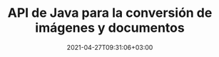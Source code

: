 ---
############################# Static ############################
layout: "product"
date: 2021-04-27T09:31:06+03:00
draft: false

product: "Conversion"
product_tag: "conversion"
platform: "Java"
platform_tag: "java"

############################# Head ############################
head_title: "API de conversión de documentos de Java | Convertir PDF Word Excel PPTX HTML Imágenes"
head_description: "API de conversión de documentos de Java. Convierta PDF Word DOC DOCX, Excel Worksheet, PPT PPTX, HTML, PSD, MPT MPP, Email MSG EMLX, XML y formatos de archivo de imagen."

############################# Header ############################
title: "API de Java para la conversión de imágenes y documentos"
description: "API nativa de Java para integrar la funcionalidad de conversión de documentos en aplicaciones Java, compatible con más de 80 formatos de archivos de imágenes y documentos."
button:
    enable: true
    icon: "fas fa-arrow-down"
    label: "Descargue prueba gratis"
    link: "https://downloads.groupdocs.com/conversion/java"

############################# SubMenu ############################
submenu:
    enable: true
    
    left:
        img_alt: "GroupDocs.Conversion for Java"
        image: "/border/groupdocs-conversion-java.svg"
        product: "GroupDocs.Conversion"
        platform: "Java"

    middle:
        button:
            # button loop
            - link: "#overview"
              text: "Visión de conjunto"

            # button loop
            - link: "#features"
              text: "Características"

            # button loop
            - link: "#support"
              text: "Support"

            # button loop
            - link: "https://products.groupdocs.app/conversion"
              text: "Live Demo"

            # button loop
            - link: "https://purchase.groupdocs.com/pricing/conversion/java"
              text: "Precios"

    right:
        link_download: "https://downloads.groupdocs.com/conversion"
        link_learn: "https://docs.groupdocs.com/conversion/java/"
        link_buy: "https://purchase.groupdocs.com"

############################# Visión de conjunto ############################
overview:
    enable: true
    content: |
      GroupDocs.Conversion for Java combines a powerful set of document conversion APIs to display images and document formats in your Java applications without needing to install additional software. It natively rasterizes the documents and converts them into SVG+HTML+CSS to enhance the quality of document viewing while delivering a true-text, high-fidelity output. Using the document rendering API – quickly view PDF, HTML, XML, oficina de Microsoft Word, Excel worksheets, PowerPoint presentations, Outlook emails, Visio diagrams, Project, metafiles, images and various other file formats with ease and fewer programming hazards. It can also display password-protected files and allow to get document representation as HTML, image or PDF form after the rendering. Our file conversion library is quite customizable, as it allows you to display the whole document, or render it partially to speed up the process. Through GroupDocs.Conversion for Java API, you can view pages, specific cell range in a spreadsheet or even render an individual document layer in formats, such as, PDF and CAD.  
        
      GroupDocs.Conversion for Java API le permite representar documentos con o sin anotaciones o comentarios para los formatos de archivo admitidos. También le permite agregar directorios de fuentes personalizados y extraer información básica del documento, como tipo de archivo, extensión, nombre, número de páginas, etc.
        
      GroupDocs.Conversion para Java es compatible con todas las versiones de Java y es compatible con los sistemas operativos populares (Windows, Linux, macOS) que pueden ejecutar el tiempo de ejecución de Java.
    tabs:
      enable: true   
      
      ## TAB ONE ##
      tab_one:
        description: |
          A continuación se muestra una descripción general de GroupDocs.Conversion para Java:

        right:
          enable: true
          icon: "fab fa-html5"
          title: "Visión de conjunto"
          content: |
            * Tipo de archivo de detección automática
            * Convertir Documentos
            * Convertir hojas de cálculo
            * Convertir presentaciones
            * Convertir documentos PDF
            * Convertir imágenes ráster
            * Convertir documentos HTML
            * Convertir documentos PSD
            * Convertir documentos CAD
            * Configurar marca de agua
            * Aplicar protección de contraseña
            * Conversión personalizada
      
      ## TAB TWO ##
      tab_two:
        description: |
          GroupDocs.Conversion para Java admite la conversión entre todos los  populares y de uso común [formatos de archivo de documentos](https://docs.groupdocs.com/conversion/java/supported-document-formats/).

        left:
          enable: true
          table:
            # table loop
            - title: "Convertir desde:"
              content: |
                * **Documentos**: DOC, DOCX, DOCM, DOT, DOTX, DOTM, RTF, TXT, ODT, OTT
                * **Hojas de cálculo**: XLS, XLSX, XLSM, XLSB, XLT, XLTX, XLTM, XLAM, CSV, XLS2003, Excel95, ODS, TSV, FODS
                * **Presentaciones**: PPT, PPTX, PPS, PPSX, ODP, POT, POTM, POTX, PPTM, PPSM
                * **Imágenes**: TIF, TIFF, JPG, JPEG, PNG, GIF, BMP, ICO, CMX, DIB, JPC, JPEG2000, JPEG-LS
                * **Portátil**: PDF, XPS, OXPS, EPUB
                * **PostScript**: EPS, PS, PSL
                * **HTML**: HTM, HTML, MHTML
                * **Diagramas**: VSD, VSDX, VSS, VST, VSX, VTX, VDW, VDX, SVG, VSDM, VSSM, VSTM
                * **Proyecto**: MPT, MPP, MPX
                * **Perspectiva**: PST, OST
                * **Correo electrónico**: MSG, EML, EMLX
                * **AutoCAD**: DXF, DWG, DWT, STL, DWF, IFC
                * **Postscript**: EPS, PS, PSL, CGM
                * **CorelDRAW**: CDR
                * **XML**: XSLT
                * **Látex**: Látex
                * **Otro**: VCF, OTG, MD

        right:
          enable: true
          table:
            # table loop
            - title: "Convertir a:"
              content: |
                * **Documentos**: DOC, DOCX, DOCM, DOT, DOTX, DOTM, RTF, TXT, ODT, OTT
                * **Hojas de cálculo**: XLS, XLSX, XLSM, XLSB, CSV, XLS2003, TSV, XLTX, ODS, XLAM, FODS, DIF, SXC
                * **Presentaciones**: PPT, PPTX, PPS, PPSX, ODP, POTX, POTM, PPTM, PPSM, FODP
                * **Imágenes**: TIF, TIFF, JPG, JPEG, PNG, GIF, BMP, ICO, JPEG2000
                * **Metarchivos**: EMF, WMF, EMZ, WMZ
                * **Diagramas**: SVGZ
                * **Portátil**: PDF, XPS
                * **HTML**: HTM, HTML, MHTML
                * **Otro**: MD

      ## TAB THREE ##
      tab_three:
        description: |
          GroupDocs.Conversion for Java apoya siguiendo Sistemas operativos, Frameworks & Gerente de empaquetacións:
        
        left:
          enable: true
          table:
            # table loop
            - icon: "fab fa-windows"
              title: "Sistemas operativos"
              content: |
                * Microsoft Windows Desktop
                * Microsoft Windows Server
                * Linux
                * MacOS

            # table loop
            - icon: "fas fa-code"
              title: "Marcos compatibles"
              content: |
                * Java 7 (1.7) y superior

        right:
          enable: true
          table:
            # table loop
            - icon: "fas fa-cogs"
              title: "Entornos de desarrollo"
              content: |
                * NetBeans
                * IntelliJ IDEA
                * Eclipse
            # table loop
            - icon: "fas fa-tools"
              title: "Herramienta de automatización de compilación"
              content: |
                * Maven

############################# Características ############################
features:
    enable: true
    title: "Funciones de GroupDocs.Conversion para Java"

    feature:
      # feature loop
      - icon: "fas fa-copy"
        content: "Integración fácil & Metered Licensing"

      # feature loop
      - icon: "fas fa-eye"
        content: "Aplicar zoom predeterminado durante la conversión a palabras, diapositivas o celdas"

      # feature loop
      - icon: "fas fa-bolt"
        content: "Conversión a/desde los formatos de imagen ráster más populares y especificación de DPI, alto y ancho de la imagen"
      
      # feature loop
      - icon: "fas fa-file-powerpoint"
        content: "Capacidad para PDF en escala de grises, rotar PDF e imagen durante la conversión"

      # feature loop
      - icon: "fas fa-code"
        content: "Establecer y especificar marca de agua en documento convertido como fondo"

      # feature loop
      - icon: "fas fa-cloud"
        content: "Configurar marca de agua Transparency & Custom Font Directories"

      # feature loop
      - icon: "fas fa-remove-format"
        content: "Especifique la fuente predeterminada para reemplazar las fuentes que faltan al convertir documentos y hojas de cálculo"

      # feature loop
      - icon: "fas fa-comment-slash"
        content: "Convertir y obtener salida como ruta o flujo IO"

      # feature loop
      - icon: "fas fa-location-arrow"
        content: "Elimine los comentarios de las diapositivas durante la conversión y mantenga las líneas de cuadrícula mientras convierte la hoja de cálculo"

      # feature loop
      - icon: "fas fa-border-all"
        content: "Especifique el rango de celdas en la hoja de cálculo para la conversión y convierta páginas específicas del documento en PDF"

      # feature loop
      - icon: "fas fa-wrench"
        content: "Convierta la hoja de cálculo omitiendo filas y columnas vacías y muestre hojas ocultas"

      # feature loop
      - icon: "fas fa-columns"
        content: "Cuente las páginas totales de un documento y especifique la contraseña del documento durante la conversión"

      # feature loop
      - icon: "fas fa-file-word"
        content: "Opción para eliminar anotaciones en PDF"

      # feature loop
      - icon: "fas fa-envelope"
        content: "Detección automática del tipo de documento de origen y obtención de todas las conversiones posibles durante la conversión transmitida"

      # feature loop
      - icon: "fas fa-print"
        content: "Obtener cada página en flujo separado durante la conversión de HTML"

      # feature loop
      - icon: "fas fa-file-archive"
        content: "Convierta documentos de Word con control de cambios y mostrar/ocultar marcas"

      # feature loop
      - icon: "fas fa-lock"
        content: "Obtenga todos los diseños para el tipo de documento CAD y especifique qué diseño convertir de un documento CAD"

      # feature loop
      - icon: "fas fa-file-code"
        content: "Establezca el ancho y la altura específicos para cada diseño de un documento CAD"
      
      # feature loop
      - icon: "fas fa-fill-drip"
        content: "Establecer la zona horaria del campo ENVIADO al convertir desde correo electrónico"

      # feature loop
      - icon: "fas fa-file-excel"
        content: "Convierta un archivo de imagen TIFF de varias páginas a PDF"

      # feature loop
      - icon: "fas fa-heading"
        content: "Ajuste el brillo, el contraste y la gamma al convertir un documento en imagen"

      # feature loop
      - icon: "fas fa-project-diagram"
        content: "Convierta documentos XML sin transformación"

      # feature loop
      - icon: "fas fa-cube"
        content: "Convertir archivos adjuntos de un documento de correo"

    more_feature:
      # more_feature_loop
      - title: "Leer documento desde URL o ruta para conversión"
        content: |
          Con GroupDocs.Conversion para la API de Java, puede leer el documento de entrada desde una ruta de archivo, así como desde una URL. Si bien puede guardar el documento de salida como un archivo o enviar la salida directamente a una secuencia.
      
      # more_feature_loop
      - title: "Fácil conversión de formato de documento usando Java"
        content: |
          Puede convertir el formato de archivo de una multitud de tipos de documentos utilizando GroupDocs.Conversion para la API de Java. Aquí se le presentan algunas líneas de código para realizar una conversión básica de documentos utilizando Java.

          ```java
          ConversionConfig config = new ConversionConfig();
          config.setStoragePath(storagePath);

          ConversionHandler conversionHandler = new ConversionHandler(config);
          ImageSaveOptions saveOptions = new ImageSaveOptions();
          saveOptions.setConvertFileType(ImageSaveOptions.ImageFileType.PSD);
          PsdOptions psdOptions = new PsdOptions();
          psdOptions.setColorMode(PsdOptions.ColorModes.GRAYSCALE);
          psdOptions.setCompressionMethod(PsdOptions.CompressionMethods.RAW);
          // Convertir y guardar el documento convertido
          ConvertedDocument result = conversionHandler. convert(sourceFileName, saveOptions);
          result.save(sourceFileName + "." + result.getFileType());
          ```

      # more_feature_loop
      - title: "Soporte técnico integral"
        content: "GroupDocs.Conversion para Java es una API simple y directa que puede integrar en sus aplicaciones basadas en Java con bastante facilidad. Sin embargo, para que pueda comenzar a trabajar en poco tiempo, también proporcionamos ejemplos de código fáciles de seguir y documentación completa de la API.."

############################# Support ############################
support:
    enable: true

############################# Solutions ############################
solutions:
    enable: true
    title: "GroupDocs.Conversion ofrece API de visualización de documentos para otros entornos de desarrollo populares"

    solution:
        # solution loop
        - img_alt: "GroupDocs.Conversion for .NET"
          image: "/border/groupdocs-comparison-net.svg"
          product: "GroupDocs.Conversion"
          platform: ".NET"
          link: "/conversion/net/"

############################# Back to top ###############################
back_to_top:
  enable: true
---